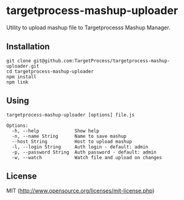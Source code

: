 # targetprocess-mashup-uploader

Utility to upload mashup file to Targetprocesss Mashup Manager.

## Installation

```
git clone git@github.com:TargetProcess/targetprocess-mashup-uploader.git
cd targetprocess-mashup-uploader
npm install
npm link
```

## Using

```
targetprocess-mashup-uploader [options] file.js

Options:
  -h, --help             Show help
  -n, --name String      Name to save mashup
  --host String          Host to upload mashup
  -l, --login String     Auth login - default: admin
  -p, --password String  Auth password - default: admin
  -w, --watch            Watch file and upload on changes
```

## License

MIT (http://www.opensource.org/licenses/mit-license.php)
